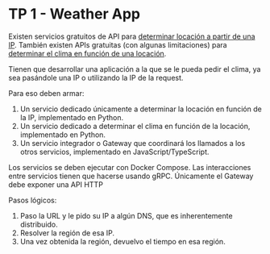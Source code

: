 # TP 1 - Weather App
Existen servicios gratuitos de API para [determinar locación a partir de una IP](https://ipwho.is/). También existen APIs gratuitas (con algunas limitaciones) para [determinar el clima en función de una locación](https://open-meteo.com/en/docs).

Tienen que desarrollar una aplicación a la que se le pueda pedir el clima, ya sea pasándole
una IP o utilizando la IP de la request.

Para eso deben armar:
1. Un servicio dedicado únicamente a determinar la locación en función de la IP,
implementado en Python.
2. Un servicio dedicado a determinar el clima en función de la locación, implementado
en Python.
3. Un servicio integrador o Gateway que coordinará los llamados a los otros servicios,
implementado en JavaScript/TypeScript.

Los servicios se deben ejecutar con Docker Compose. Las interacciones entre servicios
tienen que hacerse usando gRPC. Únicamente el Gateway debe exponer una API HTTP


Pasos lógicos:
1. Paso la URL y le pido su IP a algún DNS, que es inherentemente distribuido.
2. Resolver la región de esa IP.
3. Una vez obtenida la región, devuelvo el tiempo en esa región.
